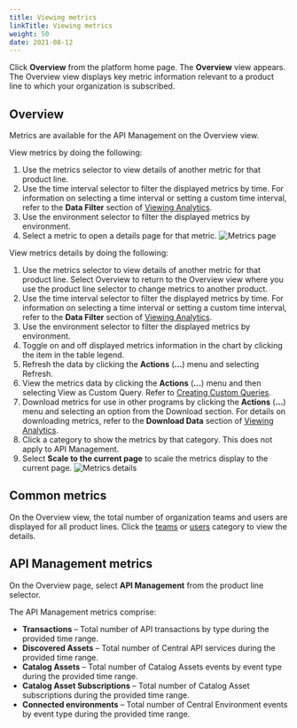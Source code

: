 ```yaml
---
title: Viewing metrics
linkTitle: Viewing metrics
weight: 50
date: 2021-08-12
---
```

Click **Overview** from the platform home page. The **Overview** view appears. The Overview view displays key metric information relevant to a product line to which your organization is subscribed.

## Overview

Metrics are available for the API Management on the Overview view.

View metrics by doing the following:

1. Use the metrics selector to view details of another metric for that product line.
2. Use the time interval selector to filter the displayed metrics by time. For information on selecting a time interval or setting a custom time interval, refer to the **Data Filter** section of [Viewing Analytics](/docs/management_guide/managing_applications/viewing_analytics/).
3. Use the environment selector to filter the displayed metrics by environment.
4. Select a metric to open a details page for that metric.
    ![Metrics page](/Images/all_metrics.png)

View metrics details by doing the following:

1. Use the metrics selector to view details of another metric for that product line. Select Overview to return to the Overview view where you use the product line selector to change metrics to another product.
2. Use the time interval selector to filter the displayed metrics by time. For information on selecting a time interval or setting a custom time interval, refer to the **Data Filter** section of [Viewing Analytics](/docs/management_guide/managing_applications/viewing_analytics/).
3. Use the environment selector to filter the displayed metrics by environment.
4. Toggle on and off displayed metrics information in the chart by clicking the item in the table legend.
5. Refresh the data by clicking the **Actions** (**...**) menu and selecting Refresh.
6. View the metrics data by clicking the **Actions** (**...**) menu and then selecting View as Custom Query. Refer to [Creating Custom Queries](/docs/management_guide/managing_applications/creating_custom_queries/).
7. Download metrics for use in other programs by clicking the **Actions** (**...**) menu and selecting an option from the Download section. For details on downloading metrics, refer to the **Download Data** section of [Viewing Analytics](/docs/management_guide/managing_applications/viewing_analytics/).
8. Click a category to show the metrics by that category. This does not apply to API Management.
9. Select **Scale to the current page** to scale the metrics display to the current page.
    ![Metrics details](/Images/metrics_details.png)

## Common metrics

On the Overview view, the total number of organization teams and users are displayed for all product lines. Click the [teams](/docs/management_guide/organizations/managing_organizations/#managing-teams) or [users](/docs/management_guide/organizations/managing_organizations/#managing-users) category to view the details.

## API Management metrics

On the Overview page, select **API Management** from the product line selector.

The API Management metrics comprise:

* **Transactions** – Total number of API transactions by type during the provided time range.
* **Discovered Assets** – Total number of Central API services during the provided time range.
* **Catalog Assets** – Total number of Catalog Assets events by event type during the provided time range.
* **Catalog Asset Subscriptions** – Total number of Catalog Asset subscriptions during the provided time range.
* **Connected environments** – Total number of Central Environment events by event type during the provided time range.